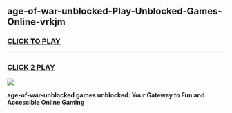 
## age-of-war-unblocked-Play-Unblocked-Games-Online-vrkjm
<h3>
<a href="https://premium76.site?title=age-of-war-unblocked&ref=25A">CLICK TO PLAY</a></h3>
<hr>

<h3>
<a href="https://premium76.site?title=age-of-war-unblocked&ref=25A">CLICK 2 PLAY</a>
  
</h3>

<a href="https://premium76.site?title=age-of-war-unblocked&ref=25A"><img src="https://clearcache.store/games.png"></a>


**age-of-war-unblocked games unblocked: Your Gateway to Fun and Accessible Online Gaming**
